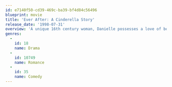 ```yaml
---
id: e7140f50-cd39-469c-ba39-bf4d84c56496
blueprint: movie
title: 'Ever After: A Cinderella Story'
release_date: '1998-07-31'
overview: 'A unique 16th century woman, Danielle possesses a love of books, and can easily quote from Sir Thomas More’s Utopia. An intriguing mix of tomboyish athleticism and physical beauty, she has more than enough charm to capture the heart of a prince ... after beaning him with an apple.'
genres:
  -
    id: 18
    name: Drama
  -
    id: 10749
    name: Romance
  -
    id: 35
    name: Comedy
---
```

